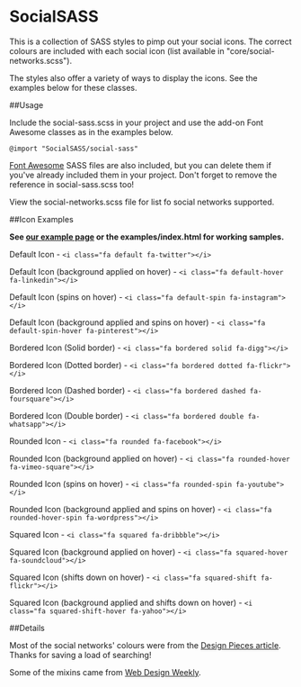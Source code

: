 # SocialSASS
This is a collection of SASS styles to pimp out your social icons. The correct colours are included with each social icon (list available in "core/social-networks.scss").

The styles also offer a variety of ways to display the icons. See the examples below for these classes.

##Usage

Include the social-sass.scss in your project and use the add-on Font Awesome classes as in the examples below.

`@import "SocialSASS/social-sass"`

[Font Awesome](http://fortawesome.github.io/Font-Awesome/) SASS files are also included, but you can delete them if you've already included them in your project. Don't forget to remove the reference in social-sass.scss too!

View the social-networks.scss file for list fo social networks supported.

##Icon Examples

**See [our example page](http://socialsass.biglemoncreative.co.uk) or the examples/index.html for working samples.**

Default Icon - `<i class="fa default fa-twitter"></i>`

Default Icon (background applied on hover) - `<i class="fa default-hover fa-linkedin"></i>`

Default Icon (spins on hover) - `<i class="fa default-spin fa-instagram"></i>`

Default Icon (background applied and spins on hover) - `<i class="fa default-spin-hover fa-pinterest"></i>`

Bordered Icon (Solid border) - `<i class="fa bordered solid fa-digg"></i>`

Bordered Icon (Dotted border) - `<i class="fa bordered dotted fa-flickr"></i>`

Bordered Icon (Dashed border) - `<i class="fa bordered dashed fa-foursquare"></i>`

Bordered Icon (Double border) - `<i class="fa bordered double fa-whatsapp"></i>`

Rounded Icon - `<i class="fa rounded fa-facebook"></i>`

Rounded Icon (background applied on hover) - `<i class="fa rounded-hover fa-vimeo-square"></i>`

Rounded Icon (spins on hover) - `<i class="fa rounded-spin fa-youtube"></i>`

Rounded Icon (background applied and spins on hover) - `<i class="fa rounded-hover-spin fa-wordpress"></i>`

Squared Icon - `<i class="fa squared fa-dribbble"></i>`

Squared Icon (background applied on hover) - `<i class="fa squared-hover fa-soundcloud"></i>`

Squared Icon (shifts down on hover) - `<i class="fa squared-shift fa-flickr"></i>`

Squared Icon (background applied and shifts down on hover) - `<i class="fa squared-shift-hover fa-yahoo"></i>`

##Details

Most of the social networks' colours were from the [Design Pieces article](http://designpieces.com/2012/12/social-media-colours-hex-and-rgb). Thanks for saving a load of searching!

Some of the mixins came from [Web Design Weekly](https://github.com/web-design-weekly/sass-mixins).
